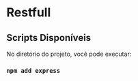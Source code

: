# Restfull

## Scripts Disponíveis

No diretório do projeto, você pode executar:

### `npm add express`
